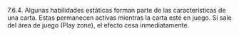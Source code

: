 7.6.4. Algunas habilidades estáticas forman parte de las características de una carta. Estas permanecen activas mientras la carta esté en juego. Si sale del área de juego (Play zone), el efecto cesa inmediatamente.